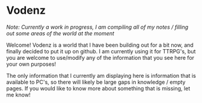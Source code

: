 # Vodenz

_Note: Currently a work in progress, I am compiling all of my notes / filling out some areas of the world at the moment_

Welcome! Vodenz is a world that I have been building out for a bit now, and finally decided to put it up on github. I am currently using it for TTRPG's, but you are welcome to use/modify any of the information that you see here for your own purposes!

The only information that I currently am displaying here is information that is available to PC's, so there will likely be large gaps in knowledge / empty pages.  If you would like to know more about something that is missing, let me know!
